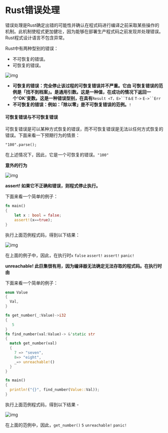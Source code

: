 # Rust错误处理

错误处理是Rust确定出错的可能性并确认在程式码进行编译之前采取某些操作的机制。此机制使程式更加健壮，因为能够在部署生产程式码之前发现并处理错误。Rust程式设计语言不包含异常。

Rust中有两种型别的错误：

- 不可恢复的错误。
- 可恢复的错误。

![img](https://tw511.com/upload/images/201910/20191014013935392.png)

- **可恢复的错误：完全停止该过程的可恢复错误并不严重。它由 可恢复错误的范例是「找不到档案」。是通用引数。这是一种值，在成功的情况下返回一个'OK'变数。这是一种错误型别，在具有**`Result <T，E>``T＆E`
  `T->`
  `E->``Err`
- **不可恢复的错误：例如：「除以零」是不可恢复错误的范例。**`!`

#### 可恢复错误与不可恢复错误

可恢复错误是可以某种方式恢复的错误，而不可恢复错误是无法以任何方式恢复的错误。下面来看一下预期行为的情景：

```
"100".parse();
```

在上述情况下，因此，它是一个可恢复的错误。`"100"`

**意外的行为**

![img](https://tw511.com/upload/images/201910/20191014013935393.png)

**assert! 如果它不正确和错误，则程式停止执行。**

下面来看一个简单的例子：

```rust
fn main()  
{  
    let x : bool = false;  
    assert!(x==true);  
}
```

执行上面范例程式码，得到以下结果：

![img](https://tw511.com/upload/images/201910/20191014013935394.png)

在上面的例子中，因此，在执行时`x` `false` `assert!` `assert!` `panic!`

**unreachable! 此巨集很有用，因为编译器无法确定无法存取的程式码。在执行时由**

下面来看一个简单的例子：

```rust
enum Value  
{  
  Val,  
}  

fn get_number(_:Value)->i32  
{   
   5  
}  
fn find_number(val:Value)-> &'static str  
{  
  match get_number(val)  
  {  
    7 => "seven",  
    8=> "eight",  
    _=> unreachable!()  
  }  
}  

fn main()  
{  
  println!("{}", find_number(Value::Val));  
}
```

执行上面范例程式码，得到以下结果 -

![img](https://tw511.com/upload/images/201910/20191014013936395.png)

在上面的范例中，因此，`get_number()` `5` `unreachable!` `panic!`

